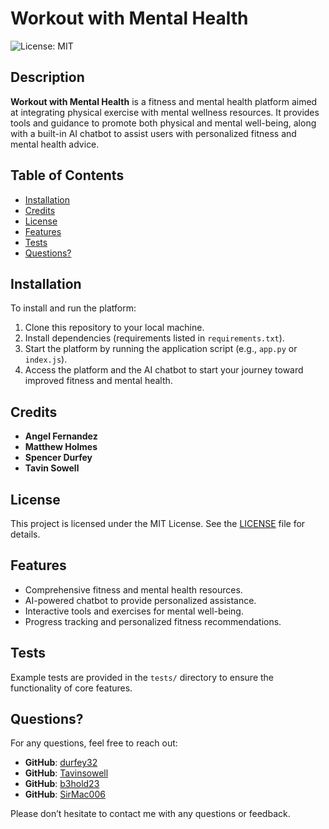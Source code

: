 # Workout with Mental Health

![License: MIT](https://img.shields.io/badge/License-MIT-blue)

## Description
**Workout with Mental Health** is a fitness and mental health platform aimed at integrating physical exercise with mental wellness resources. It provides tools and guidance to promote both physical and mental well-being, along with a built-in AI chatbot to assist users with personalized fitness and mental health advice.

## Table of Contents
* [Installation](#installation)
* [Credits](#credits)
* [License](#license)
* [Features](#features)
* [Tests](#tests)
* [Questions?](#questions)

## Installation
To install and run the platform:
1. Clone this repository to your local machine.
2. Install dependencies (requirements listed in `requirements.txt`).
3. Start the platform by running the application script (e.g., `app.py` or `index.js`).
4. Access the platform and the AI chatbot to start your journey toward improved fitness and mental health.

## Credits
* **Angel Fernandez**
* **Matthew Holmes**
* **Spencer Durfey**
* **Tavin Sowell**

## License
This project is licensed under the MIT License. See the [LICENSE](LICENSE) file for details.

## Features
- Comprehensive fitness and mental health resources.
- AI-powered chatbot to provide personalized assistance.
- Interactive tools and exercises for mental well-being.
- Progress tracking and personalized fitness recommendations.

## Tests
Example tests are provided in the `tests/` directory to ensure the functionality of core features.

## Questions?
For any questions, feel free to reach out:

* **GitHub**: [durfey32](https://github.com/durfey32)
* **GitHub**: [Tavinsowell](https://github.com/Tavinsowell)
* **GitHub**: [b3hold23](https://github.com/b3hold23)
* **GitHub**: [SirMac006](https://github.com/SirMac006)

Please don’t hesitate to contact me with any questions or feedback.